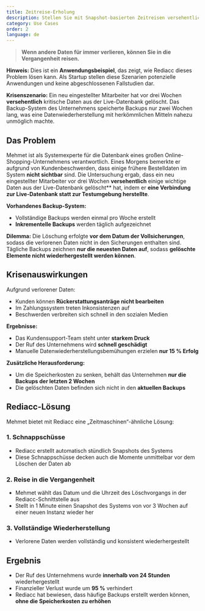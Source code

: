 ```yaml
---
title: Zeitreise-Erholung
description: Stellen Sie mit Snapshot-basierten Zeitreisen versehentlich gelöschte Daten von vor Wochen wieder her.
category: Use Cases
order: 2
language: de
---
```


> **Wenn andere Daten für immer verlieren, können Sie in die Vergangenheit reisen.**

**Hinweis:** Dies ist ein **Anwendungsbeispiel**, das zeigt, wie Rediacc dieses Problem lösen kann. Als Startup stellen diese Szenarien potenzielle Anwendungen und keine abgeschlossenen Fallstudien dar.

**Krisenszenario:** Ein neu eingestellter Mitarbeiter hat vor drei Wochen **versehentlich** kritische Daten aus der Live-Datenbank gelöscht. Das Backup-System des Unternehmens speicherte Backups nur zwei Wochen lang, was eine Datenwiederherstellung mit herkömmlichen Mitteln nahezu unmöglich machte.

## Das Problem

Mehmet ist als Systemexperte für die Datenbank eines großen Online-Shopping-Unternehmens verantwortlich. Eines Morgens bemerkte er aufgrund von Kundenbeschwerden, dass einige frühere Bestelldaten im System **nicht sichtbar** sind. Die Untersuchung ergab, dass ein neu eingestellter Mitarbeiter vor drei Wochen **versehentlich** einige wichtige Daten aus der Live-Datenbank gelöscht** hat, indem er **eine Verbindung zur Live-Datenbank statt zur Testumgebung herstellte**.

**Vorhandenes Backup-System:** 
* Vollständige Backups werden einmal pro Woche erstellt 
* **Inkrementelle Backups** werden täglich aufgezeichnet

**Dilemma:** Die Löschung erfolgte **vor dem Datum der Vollsicherungen**, sodass die verlorenen Daten nicht in den Sicherungen enthalten sind. Tägliche Backups zeichnen **nur die neuesten Daten auf**, sodass **gelöschte Elemente nicht wiederhergestellt werden können**.

## Krisenauswirkungen

Aufgrund verlorener Daten: 
* Kunden können **Rückerstattungsanträge nicht bearbeiten** 
* Im Zahlungssystem treten Inkonsistenzen auf 
* Beschwerden verbreiten sich schnell in den sozialen Medien

**Ergebnisse:** 
* Das Kundensupport-Team steht unter **starkem Druck** 
* Der Ruf des Unternehmens wird **schnell geschädigt** 
* Manuelle Datenwiederherstellungsbemühungen erzielen **nur 15 % Erfolg**

**Zusätzliche Herausforderung:** 
* Um die Speicherkosten zu senken, behält das Unternehmen **nur die Backups der letzten 2 Wochen** 
* Die gelöschten Daten befinden sich nicht in den **aktuellen Backups**

## Rediacc-Lösung

Mehmet bietet mit Rediacc eine „Zeitmaschinen“-ähnliche Lösung:

### 1. **Schnappschüsse** 
* Rediacc erstellt automatisch stündlich Snapshots des Systems 
* Diese Schnappschüsse decken auch die Momente unmittelbar vor dem Löschen der Daten ab

### 2. **Reise in die Vergangenheit** 
* Mehmet wählt das Datum und die Uhrzeit des Löschvorgangs in der Rediacc-Schnittstelle aus 
* Stellt in 1 Minute einen Snapshot des Systems von vor 3 Wochen auf einer neuen Instanz wieder her

### 3. **Vollständige Wiederherstellung** 
* Verlorene Daten werden vollständig und konsistent wiederhergestellt

## Ergebnis

* Der Ruf des Unternehmens wurde **innerhalb von 24 Stunden** wiederhergestellt 
* Finanzieller Verlust wurde um **95 %** verhindert 
* Rediacc hat bewiesen, dass häufige Backups erstellt werden können, **ohne die Speicherkosten zu erhöhen**